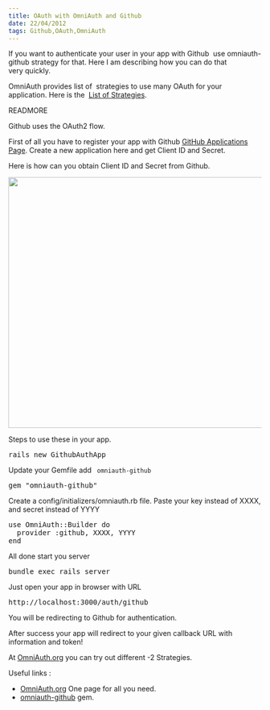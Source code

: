 ```yaml
---
title: OAuth with OmniAuth and Github
date: 22/04/2012
tags: Github,OAuth,OmniAuth
---
```



<p>
If you want to authenticate your user in your app with Github  use omniauth-github strategy for that.
Here I am describing how you can do that very quickly.

OmniAuth provides list of  strategies to use many OAuth for your application. Here is the 
<a href="https://github.com/intridea/omniauth/wiki/List-of-Strategies">List of Strategies</a>.
</p>

READMORE

<p>
  Github uses the OAuth2 flow.

  First of all you have to register your app with Github <a href="https://github.com/settings/applications">GitHub Applications Page</a>. Create a new application here and get Client ID and Secret.

  Here is how can you obtain Client ID and Secret from Github.
</p>

<p>
  <a href="http://raysrashmi.com/wp-content/uploads/2012/04/github_app.jpg"><img class="aligncenter size-full wp-image-279" title="github_app" src="http://raysrashmi.com/wp-content/uploads/2012/04/github_app.jpg" alt="" width="678" height="498" /></a>
</p>

<p>
Steps to use these in your app.
<pre class="brush:ruby">rails new GithubAuthApp</pre>
Update your Gemfile add <code> omniauth-github </code>
<pre class="brush:ruby">gem "omniauth-github"</pre>
Create a config/initializers/omniauth.rb file.
Paste your key instead of XXXX, and secret instead of YYYY
<pre class="brush:ruby">
use OmniAuth::Builder do
  provider :github, XXXX, YYYY
end
</pre>
</p>

<p>
All done start you server</p>
<pre class="brush:ruby">bundle exec rails server</pre>
Just open your app in browser with URL
<pre class="brush:ruby">http://localhost:3000/auth/github</pre>
You will be redirecting to Github for authentication.

After success your app will redirect to your given callback URL with information and token!

<p>At <a href="http://www.omniauth.org/">OmniAuth.org</a> you can try out different -2 Strategies.</p>

Useful links :
<ul>
	<li><a href="http://www.omniauth.org/">OmniAuth.org</a> One page for all you need.</li>
	<li><a href="https://github.com/intridea/omniauth-github">omniauth-github</a> gem.</li>
</ul>